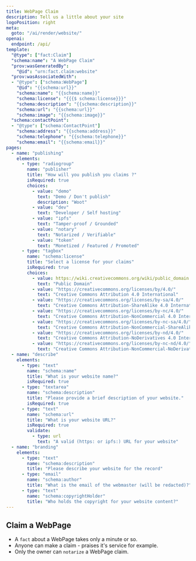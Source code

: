 ```yaml
---
title: WebPage Claim
description: Tell us a little about your site
logoPosition: right
meta:
  goto: "/ai/render/website/"
openai:
  endpoint: /api/
template:
  "@type": ["fact:Claim"]
  "schema:name": "A WebPage Claim"
  "prov:wasGeneratedBy":
    "@id": "urn:fact.claim:website"
  "prov:wasAssociatedWith":
  - "@type": ["schema:WebPage"]
    "@id": "{{schema:url}}"
    "schema:name": "{{schema:name}}"
    "schema:license": "{{{$ schema:license}}}"
    "schema:description": "{{schema:description}}"
    "schema:url": "{{schema:url}}"
    "schema:image": "{{schema:image}}"
  "schema:contactPoint":
  - "@type": ["schema:ContactPoint"]
    "schema:address": "{{schema:address}}"
    "schema:telephone": "{{schema:telephone}}"
    "schema:email": "{{schema:email}}"
pages:
  - name: "publishing"
    elements:
      - type: "radiogroup"
        name: "publisher"
        title: "How will you publish you claims ?"
        isRequired: true
        choices:
          - value: "demo"
            text: "Demo / Don't publish"
            description: "Woot"
          - value: "dev"
            text: "Developer / Self hosting"
          - value: "ipfs"
            text: "Tamper-proof / Grounded"
          - value: "notary"
            text: "Notarized / Verifiable"
          - value: "token"
            text: "Monetized / Featured / Promoted"
      - type: "tagbox"
        name: "schema:license"
        title: "Select a license for your claims"
        isRequired: true
        choices:
          - value: https://wiki.creativecommons.org/wiki/public_domain
            text: "Public Domain"
          - value: "https://creativecommons.org/licenses/by/4.0/"
            text: "Creative Commons Attribution 4.0 International"
          - value: "https://creativecommons.org/licenses/by-sa/4.0/"
            text: "Creative Commons Attribution-ShareAlike 4.0 International"
          - value: "https://creativecommons.org/licenses/by-nc/4.0/"
            text: "Creative Commons Attribution-NonCommercial 4.0 International"
          - value: "https://creativecommons.org/licenses/by-nc-sa/4.0/"
            text: "Creative Commons Attribution-NonCommercial-ShareAlike 4.0 International"
          - value: "https://creativecommons.org/licenses/by-nd/4.0/"
            text: "Creative Commons Attribution-NoDerivatives 4.0 International"
          - value: "https://creativecommons.org/licenses/by-nc-nd/4.0/"
            text: "Creative Commons Attribution-NonCommercial-NoDerivatives 4.0 International"
  - name: "describe"
    elements:
      - type: "text"
        name: "schema:name"
        title: "What is your website name?"
        isRequired: true
      - type: "textarea"
        name: "schema:description"
        title: "Please provide a brief description of your website."
        isRequired: true
      - type: "text"
        name: "schema:url"
        title: "What is your website URL?"
        isRequired: true
        validate:
          - type: url
            text: "A valid (https: or ipfs:) URL for your website"
  - name: "branding"
    elements:
      - type: "text"
        name: "schema:description"
        title: "Please describe your website for the record"
      - type: "email"
        name: "schema:author"
        title: "What is the email of the webmaster (will be redacted)?"
      - type: "text"
        name: "schema:copyrightHolder"
        title: "Who holds the copyright for your website content?"
---
```

## Claim a WebPage 

- A `fact` about a WebPage takes only a minute or so.
- Anyone can make a claim - praises it's service for example.
- Only the owner can `notarize` a WebPage claim.

